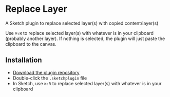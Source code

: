 # Replace Layer
A Sketch plugin to replace selected layer(s) with copied content/layer(s)

Use `⌘⇧R` to replace selected layer(s) with whatever is in your clipboard
(probably another layer). If nothing is selected, the plugin will just paste
the clipboard to the canvas.

## Installation
- [Download the plugin repository](https://github.com/daneden/sketch-replace-layer/archive/master.zip)
- Double-click the `.sketchplugin` file
- In Sketch, use `⌘⇧R` to replace selected layer(s) with whatever is in your clipboard
